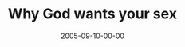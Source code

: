 ---
layout: message
category: message
series: "Sex: What's The Big Deal?"
title: "Why God wants your sex"
date: 2005-09-10-00-00
message_id: 103
---